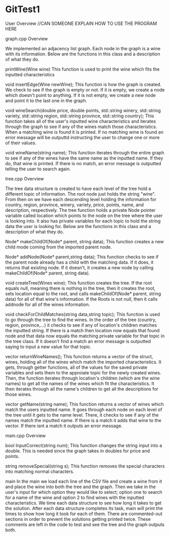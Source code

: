 # GitTest1

User Overview 
//CAN SOMEONE EXPLAIN HOW TO USE THE PROGRAM HERE












graph.cpp Overview 
  
  We implemented an adjacency list graph. Each node in the graph is a wine with its information. Below are the functions in this class and a description of what they do.

  printWine(Wine wine)
    This function is used to print the wine which fits the inputted characteristics

  void insertEdge(Wine newWine);
    This function is how the graph is created. We check to see if the graph is empty or not. If it is empty, we create a node which doesn't point to anything. 
    If it is not empty, we create a new node and point it to the last one in the graph.

  void wineSearch(double price, double points, std::string winery, std::string variety, std::string region, std::string province, std::string country);
     This function takes all of the user's inputted wine characteristics and iterates through the graph to see if any of the wines match those 
     characteristics. When a matching wine is found it is printed. If no matching wine is found an error message will be outputtd instructing the user to change 
     one or more of their values.

  void wineName(string name);
    This function iterates through the entire graph to see if any of the wines have the same name as the inputted name. If they do, that wine is printed. If 
    there is no match, an error message is outputted telling the user to search again.



tree.cpp Overview 

  The tree data structure is created to have each level of the tree hold a different topic of information. The root node just holds the string "wine". From then 
  on we have each descending level holding the information for country, region, province, winery, variety, price, points, name, and description, respectively.
  The tree function holds a private Node pointer variable called location which points to the node on the tree where the user is looking into. It also has
  private variables for each topic to hold the string data the user is looking for. Below are the functions in this class and a description of what they do. 

  Node* makeChildOf(Node* parent, string data);
    This function creates a new child mode coming from the imported parent node.

  Node* addNode(Node* parent,string data);
    This function checks to see if the parent node already has a child with the matching data. If it does, it returns that existing node. If it doesn't, 
    it creates a new node by calling makeChildOf(Node* parent, string data).

  void createTree(Wines wine);
    This function creates the tree. If the root equals null, meaning there is nothing in the tree, then it creates the root, sets location equal to the root,
    and calls makeChildOf(Node* parent, string data) for all of that wine's information. If the Roots is not null, then it calls addnode for all of the wines 
    information.

  void checkForChildMatches(string data,string topic);
    This function is used to go through the tree to find the wines. In the order of the tree (country, region, province,...) it checks to see if any of location's 
    children matches the inputted string. If there is a match then location now equals that found node and that data now equals the matching private variable for 
    that topic in the tree class. If it doesn't find a match an error message is outputted saying to input a new value for that topic. 

  vector<Wines> returnWineNames();
     This function returns a vector of the struct, wines, holding all of the wines which match the imported characteristics. It gets, through getter functions, all 
     of the values for the saved private variables and sets them to the approiate topic for the newly created wines. Then, the function iterates through location's
     children (which are the wine names) to get all the names of the wines which fit the characteristics. It then iterates through all the name's children to get all 
     the descriptions for those wines.

  vector<Wines> getName(string name);
    This function returns a vector of wines which match the users inputted name. It goes through each node on each level of the tree until it gets to the name level. 
    There, it checks to see if any of the names match the inputted name. If there is a match it adds that wine to the vector. If there isnt a match it outputs 
    an error message. 
  
  
  
main.cpp Overview 

  bool InputCorrect(string num); 
    This function changes the string input into a double. This is needed since the graph takes in doubles for price and points.

  string removeSpecial(string s);
    This function removes the special characters into matching normal characters.
    
  main
    In the main we load each line of the CSV file and create a wine from it and place the wine into both the tree and the graph. Then we take in the user's input 
    for which option they would like to select; option one to search for a name of the wine and option 2 to find wines with the inputted characteristics. We time
    each data structure to see how long it takes to get the solution. After each data structure completes its task, main will print the times to show how long 
    it took for each of them. There are commented-out sections in order to prevent the solutions getting printed twice. These comments are left in the code to 
    test and see the tree and the graph outputs both. 


